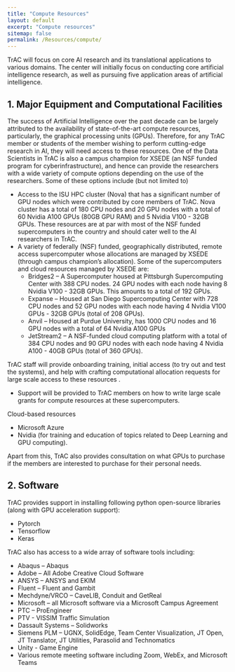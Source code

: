 ```yaml
---
title: "Compute Resources"
layout: default
excerpt: "Compute resources"
sitemap: false
permalink: /Resources/compute/
---
```


TrAC will focus on core AI research and its translational applications to various domains. The center will initially focus on conducting core artificial intelligence research, as well as pursuing five application areas of artificial intelligence.

## 1.  Major Equipment and Computational Facilities
The success of Artificial Intelligence over the past decade can be largely attributed to the availability of state-of-the-art compute resources, particularly, the graphical processing units (GPUs). Therefore, for any TrAC member or students of the member wishing to perform cutting-edge research in AI, they will need access to these resources. One of the Data Scientists in TrAC is also a campus champion for XSEDE (an NSF funded program for cyberinfrastructure), and hence can provide the researchers with a wide variety of compute options depending on the use of the researchers. Some of these options include (but not limited to)
* Access to the ISU HPC cluster (Nova) that has a significant number of GPU nodes which were contributed by core members of TrAC. Nova cluster has a total of 180 CPU nodes and 20 GPU nodes with a total of 60 Nvidia A100 GPUs (80GB GPU RAM) and 5 Nvidia V100 - 32GB GPUs. These resources are at par with most of the NSF funded supercomputers in the country and should cater well to the AI researchers in TrAC. 
* A variety of federally (NSF) funded, geographically distributed, remote access supercomputer whose allocations are managed by XSEDE (through campus champion’s allocation). Some of the supercomputers and cloud resources managed by XSEDE are:
  * Bridges2 – A Supercomputer housed at Pittsburgh Supercomputing Center with 388 CPU nodes.  24 GPU nodes with each node having 8 Nvidia V100 - 32GB GPUs. This amounts to a total of 192 GPUs. 
  * Expanse – Housed at San Diego Supercomputing Center with 728 CPU nodes and 52 GPU nodes with each node having 4 Nvidia V100 GPUs - 32GB GPUs (total of 208 GPUs). 
  * Anvil – Housed at Purdue University, has 1000 CPU nodes and 16 GPU nodes with a total of 64 Nvidia A100 GPUs 
  * JetStream2 – A NSF-funded cloud computing platform with a total of 384 CPU nodes and 90 GPU nodes with each node having 4 Nvidia A100 - 40GB GPUs (total of 360 GPUs).

TrAC staff will provide onboarding training, initial access (to try out and test the systems), and help with crafting computational allocation requests for large scale access to these resources .
* Support will be provided to TrAC members on how to write large scale grants for compute resources at these supercomputers.

Cloud-based resources
* Microsoft Azure
* Nvidia (for training and education of topics related to Deep Learning and GPU computing).

Apart from this, TrAC also provides consultation on what GPUs to purchase if the members are interested to purchase for their personal needs.


## 2. Software
TrAC provides support in installing following python open-source libraries (along with GPU acceleration support):
* Pytorch
* Tensorflow
* Keras

TrAC also has access to a wide array of software tools including:  
* Abaqus – Abaqus
* Adobe – All Adobe Creative Cloud Software
* ANSYS – ANSYS  and  EKIM     
* Fluent – Fluent and Gambit    
* Mechdyne/VRCO – CaveLIB, Conduit and GetReal
* Microsoft  –  all Microsoft software via a Microsoft Campus Agreement
* PTC  –  ProEngineer
* PTV - VISSIM Traffic Simulation     
* Dassault Systems  –  Solidworks     
* Siemens  PLM  –  UGNX,  SolidEdge,  Team Center  Visualization,  JT  Open,  JT  Translator,   JT  Utilities,  Parasolid  and  Technomatics
* Unity - Game Engine
* Various remote meeting software including Zoom, WebEx, and Microsoft Teams
